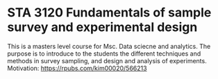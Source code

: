 # STA 3120 Fundamentals of sample survey and experimental design 
This is a masters level course for Msc. Data sciecne and analytics. 
The purpose is to introduce to the students the different techniques and methods in survey sampling, and design and analysis of experiments.
Motivation: 
https://rpubs.com/kim00020/566213
